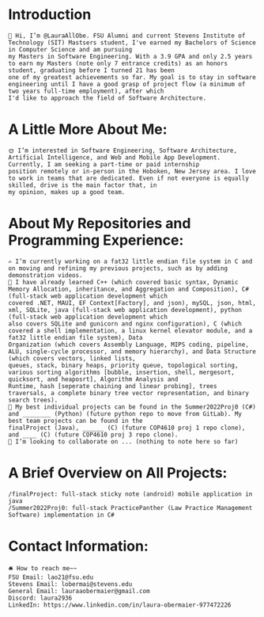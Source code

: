Introduction
============
    🫡 Hi, I’m @LauraAllObe. FSU Alumni and current Stevens Institute of Technology (SIT) Mastsers student, I've earned my Bachelors of Science in Computer Science and am pursuing
    my Masters in Software Engineering. With a 3.9 GPA and only 2.5 years to earn my Masters (note only 7 entrance credits) as an honors student, graduating before I turned 21 has been
    one of my greatest achievements so far. My goal is to stay in software engineering until I have a good grasp of project flow (a minimum of two years full-time employment), after which
    I'd like to approach the field of Software Architecture.
    
A Little More About Me:
=======================
    🌞 I’m interested in Software Engineering, Software Architecture, Artificial Intelligence, and Web and Mobile App Development. Currently, I am seeking a part-time or paid internship
    position remotely or in-person in the Hoboken, New Jersey area. I love to work in teams that are dedicated. Even if not everyone is equally skilled, drive is the main factor that, in
    my opinion, makes up a good team.
    
About My Repositories and Programming Experience:
=================================================
    ✍️ I’m currently working on a fat32 little endian file system in C and on moving and refining my previous projects, such as by adding demonstration videos.
    📒 I have already learned C++ (which covered basic syntax, Dynamic Memory Allocation, inheritance, and Aggregation and Composition), C# (full-stack web application development which
    covered .NET, MAUI, EF Context[Factory], and json), mySQL, json, html, xml, SQLite, java (full-stack web application development), python (full-stack web application development which
    also covers SQLite and gunicorn and nginx configuration), C (which covered a shell implementation, a linux kernel elevator module, and a fat32 little endian file system), Data
    Organization (which covers Assembly Language, MIPS coding, pipeline, ALU, single-cycle processor, and memory hierarchy), and Data Structure (which covers vectors, linked lists, 
    queues, stack, binary heaps, priority queue, topological sorting, various sorting algorithms [bubble, insertion, shell, mergesort, quicksort, and heaposrt], Algorithm Analysis and 
    Runtime, hash [seperate chaining and linear probing], trees traversals, a complete binary tree vector representation, and binary search trees).
    📜 My best individual projects can be found in the Summer2022Proj0 (C#) and ________ (Python) (future python repo to move from GitLab). My best team projects can be found in the
    finalProject (Java), ______ (C) (future COP4610 proj 1 repo clone), and ____ (C) (future COP4610 proj 3 repo clone).
    🤝 I’m looking to collaborate on ... (nothing to note here so far)
    
  A Brief Overview on All Projects:
  =================================
    /finalProject: full-stack sticky note (android) mobile application in java
    /Summer2022Proj0: full-stack PracticePanther (Law Practice Management Software) implementation in C#
    
Contact Information:
====================
    🛎️ How to reach me~~
    FSU Email: lao21@fsu.edu
    Stevens Email: lobermai@stevens.edu
    General Email: lauraaobermaier@gmail.com
    Discord: laura2936
    LinkedIn: https://www.linkedin.com/in/laura-obermaier-977472226

